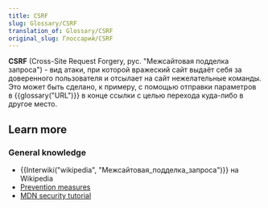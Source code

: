 ```yaml
---
title: CSRF
slug: Glossary/CSRF
translation_of: Glossary/CSRF
original_slug: Глоссарий/CSRF
---
```

**CSRF** (Cross-Site Request Forgery, рус. "Межсайтовая подделка запроса") - вид атаки, при которой вражеский сайт выдаёт себя за доверенного пользователя и отсылает на сайт нежелательные команды. Это может быть сделано, к примеру, с помощью отправки параметров в {{glossary("URL")}} в конце ссылки с целью перехода куда-либо в другое место.

## Learn more

### General knowledge

- {{Interwiki("wikipedia", "Межсайтовая_подделка_запроса")}} на Wikipedia
- [Prevention measures](<https://www.owasp.org/index.php/Cross-Site_Request_Forgery_(CSRF)_Prevention_Cheat_Sheet>)
- [MDN security tutorial](/en-US/Learn/tutorial/Information_Security_Basics)
